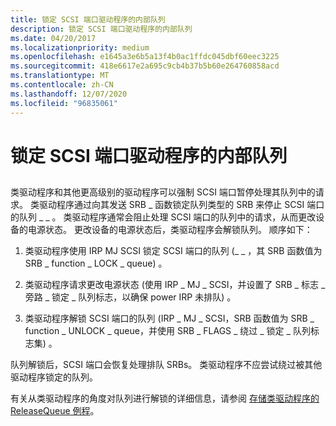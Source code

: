 ```yaml
---
title: 锁定 SCSI 端口驱动程序的内部队列
description: 锁定 SCSI 端口驱动程序的内部队列
ms.date: 04/20/2017
ms.localizationpriority: medium
ms.openlocfilehash: e1645a3e6b5a13f4b0ac1ffdc045dbf60eec3225
ms.sourcegitcommit: 418e6617e2a695c9cb4b37b5b60e264760858acd
ms.translationtype: MT
ms.contentlocale: zh-CN
ms.lasthandoff: 12/07/2020
ms.locfileid: "96835061"
---
```

# <a name="locking-scsi-port-drivers-internal-queue"></a>锁定 SCSI 端口驱动程序的内部队列


## <span id="ddk_locking_scsi_port_driver_s_internal_queue_kg"></span><span id="DDK_LOCKING_SCSI_PORT_DRIVER_S_INTERNAL_QUEUE_KG"></span>


类驱动程序和其他更高级别的驱动程序可以强制 SCSI 端口暂停处理其队列中的请求。 类驱动程序通过向其发送 SRB \_ 函数锁定队列类型的 SRB 来停止 SCSI 端口的队列 \_ \_ 。 类驱动程序通常会阻止处理 SCSI 端口的队列中的请求，从而更改设备的电源状态。 更改设备的电源状态后，类驱动程序会解锁队列。 顺序如下：

1.  类驱动程序使用 IRP MJ SCSI 锁定 SCSI 端口的队列 (\_ \_ ，其 SRB 函数值为 SRB \_ function \_ LOCK \_ queue) 。

2.  类驱动程序请求更改电源状态 (使用 IRP \_ MJ \_ SCSI，并设置了 SRB \_ 标志 \_ 旁路 \_ 锁定 \_ 队列标志，以确保 power IRP 未排队) 。

3.  类驱动程序解锁 SCSI 端口的队列 (IRP \_ MJ \_ SCSI，SRB 函数值为 SRB \_ function \_ UNLOCK \_ queue，并使用 SRB \_ FLAGS \_ 绕过 \_ 锁定 \_ 队列标志集) 。

队列解锁后，SCSI 端口会恢复处理排队 SRBs。 类驱动程序不应尝试绕过被其他驱动程序锁定的队列。

有关从类驱动程序的角度对队列进行解锁的详细信息，请参阅 [存储类驱动程序的 ReleaseQueue 例程](storage-class-driver-s-releasequeue-routine.md)。

 

 




